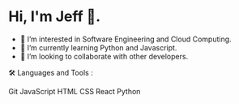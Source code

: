 # Hi, I'm Jeff 👋.
- 👀 I’m interested in Software Engineering and Cloud Computing.
- 🌱 I’m currently learning Python and Javascript.
- 💞️ I’m looking to collaborate with other developers.

🛠️ Languages and Tools :

Git JavaScript  HTML  CSS  React Python

<!---
JeffKirui/JeffKirui is a ✨ special ✨ repository because its `README.md` (this file) appears on your GitHub profile.
You can click the Preview link to take a look at your changes.
--->
